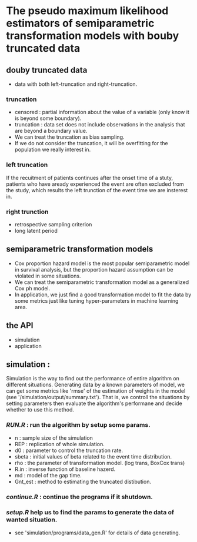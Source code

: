 # The pseudo maximum likelihood estimators of semiparametric transformation models with bouby truncated data

## douby truncated data
* data with both left-truncation and right-truncation.

### truncation
* censored : partial information about the value of a variable (only know it is beyond some boundary).
* truncation : data set does not include observations in the analysis that are beyond a boundary value.
* We can treat the truncation as bias sampling. 
* If we do not consider the truncation, it will be overfitting for the population we really interest in.
### left truncation
If the recuitment of patients continues after the onset time of a stuty, patients who have aready experienced the event are often excluded from the study, which results the left trunction of the event time we are insterest in.
### right trunction
* retrospective sampling criterion
* long latent period

## semiparametric transformation models
* Cox proportion hazard model is the most popular semiparametric model in survival analysis, but the proportion hazard assumption can be violated in some situations.
* We can treat the semiparametric transformation model as a generalized Cox ph model.
* In application, we just find a good transformation model to fit the data by some metrics just like tuning hyper-parameters in machine learning area.

## the API
* simulation 
* application

## simulation : 
Simulation is the way to find out the performance of entire algorithm on different situations. Generating data by a known parameters of model, we can get some metrics like 'rmse' of the estimation of weights in the model                         (see '/simulation/output/summary.txt'). That is, we controll the situations by setting parameters then evaluate the algorithm's performane and decide whether to use this method.

### *RUN.R* : run the algorithm by setup some params.
* n : sample size of the simulation
* REP : replication of whole simulation.
* d0 : parameter to control the truncation rate.
* sbeta : initial values of beta related to the event time distribution.
* rho : the parameter of transformation model. (log trans, BoxCox trans)
* R.in : inverse function of baseline hazerd.
* md : model of the gap time.
* Gnt_est : method to estimating the truncated distibution.
### *continue.R* : continue the programs if it shutdown.
### *setup.R* help us to find the params to generate the data of wanted situation.
*  see 'simulation/programs/data_gen.R' for details of data generating.
